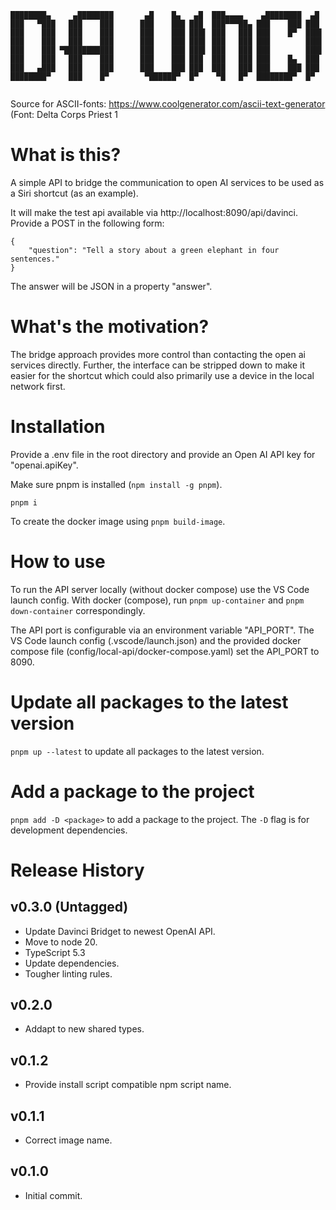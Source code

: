```
████████▄     ▄████████       ▄█    █▄   ▄█  ███▄▄▄▄    ▄████████  ▄█  
███   ▀███   ███    ███      ███    ███ ███  ███▀▀▀██▄ ███    ███ ███  
███    ███   ███    ███      ███    ███ ███▌ ███   ███ ███    █▀  ███▌ 
███    ███   ███    ███      ███    ███ ███▌ ███   ███ ███        ███▌ 
███    ███ ▀███████████      ███    ███ ███▌ ███   ███ ███        ███▌ 
███    ███   ███    ███      ███    ███ ███  ███   ███ ███    █▄  ███  
███   ▄███   ███    ███      ███    ███ ███  ███   ███ ███    ███ ███  
████████▀    ███    █▀        ▀██████▀  █▀    ▀█   █▀  ████████▀  █▀   
                                                                       
```

Source for ASCII-fonts: https://www.coolgenerator.com/ascii-text-generator
(Font: Delta Corps Priest 1


# What is this?
A simple API to bridge the communication to open AI services to be used as a 
Siri shortcut (as an example).

It will make the test api available via http://localhost:8090/api/davinci.
Provide a POST in the following form:
```
{
    "question": "Tell a story about a green elephant in four sentences."
}
```
The answer will be JSON in a property "answer".

# What's the motivation?
The bridge approach provides more control than contacting the open ai services directly. 
Further, the interface can be stripped down to make it easier for the shortcut which 
could also primarily use a device in the local network first.

# Installation
Provide a .env file in the root directory and provide an Open AI API key for "openai.apiKey".

Make sure pnpm is installed (`npm install -g pnpm`).
```
pnpm i
```
To create the docker image using `pnpm build-image`.


# How to use
To run the API server locally (without docker compose) use the VS Code launch config.
With docker (compose), run `pnpm up-container` and `pnpm down-container` correspondingly.

The API port is configurable via an environment variable "API_PORT".
The VS Code launch config (.vscode/launch.json) and the provided docker compose file (config/local-api/docker-compose.yaml) set the API_PORT to 8090.

# Update all packages to the latest version
`pnpm up --latest` to update all packages to the latest version.

# Add a package to the project
`pnpm add -D <package>` to add a package to the project. The `-D` flag is for development dependencies.


# Release History

## v0.3.0 (Untagged)
- Update Davinci Bridget to newest OpenAI API.
- Move to node 20.
- TypeScript 5.3
- Update dependencies.
- Tougher linting rules.

## v0.2.0
- Addapt to new shared types.

## v0.1.2
- Provide install script compatible npm script name.

## v0.1.1
- Correct image name.

## v0.1.0
- Initial commit.

